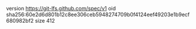 version https://git-lfs.github.com/spec/v1
oid sha256:60e2d6d801b12c8ee306ceb5948274709b0f4124eef49203e1b9ecf680982bf2
size 412
